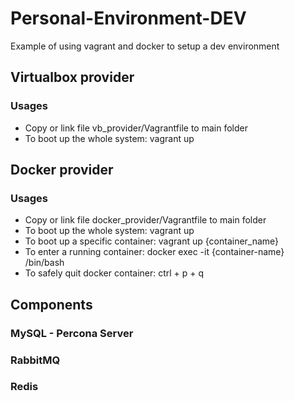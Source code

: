# Personal-Environment-DEV

Example of using vagrant and docker to setup a dev environment

## Virtualbox provider

### Usages

- Copy or link file vb_provider/Vagrantfile to main folder
- To boot up the whole system: vagrant up

## Docker provider

### Usages

- Copy or link file docker_provider/Vagrantfile to main folder
- To boot up the whole system: vagrant up
- To boot up a specific container: vagrant up {container_name}
- To enter a running container: docker exec -it {container-name} /bin/bash
- To safely quit docker container: ctrl + p + q

## Components

### MySQL - Percona Server

### RabbitMQ

### Redis
